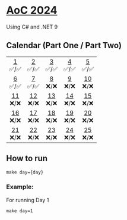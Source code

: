 # [AoC 2024](https://adventofcode.com/2024)

Using C# and .NET 9

## Calendar (Part One / Part Two)

|                      |                      |                      |                      |                      |
| :------------------: | :------------------: | :------------------: | :------------------: | :------------------: |
| [1](day01)<br>✅/✅  | [2](day02)<br>✅/✅  | [3](day03)<br>✅/✅  | [4](day04)<br>✅/✅  | [5](day05)<br>✅/✅  |
| [6](day06)<br>✅/✅  | [7](day07)<br>✅/✅  | [8](day08)<br>❌/❌  | [9](day09)<br>❌/❌  | [10](day10)<br>❌/❌ |
| [11](day11)<br>❌/❌ | [12](day12)<br>❌/❌ | [13](day13)<br>❌/❌ | [14](day14)<br>❌/❌ | [15](day15)<br>❌/❌ |
| [16](day16)<br>❌/❌ | [17](day17)<br>❌/❌ | [18](day18)<br>❌/❌ | [19](day19)<br>❌/❌ | [20](day20)<br>❌/❌ |
| [21](day21)<br>❌/❌ | [22](day22)<br>❌/❌ | [23](day23)<br>❌/❌ | [24](day24)<br>❌/❌ | [25](day25)<br>❌/❌ |

## How to run

```
make day={day}
```

### Example:

For running Day 1

```
make day=1
```

